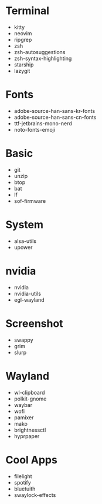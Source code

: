 # Terminal
- kitty
- neovim
- ripgrep 
- zsh 
- zsh-autosuggestions
- zsh-syntax-highlighting
- starship
- lazygit

# Fonts
- adobe-source-han-sans-kr-fonts
- adobe-source-han-sans-cn-fonts
- ttf-jetbrains-mono-nerd 
- noto-fonts-emoji 

# Basic
- git
- unzip 
- btop
- bat
- lf
- sof-firmware

# System
- alsa-utils
- upower

# nvidia
- nvidia 
- nvidia-utils
- egl-wayland


# Screenshot
- swappy 
- grim 
- slurp 

# Wayland
- wl-clipboard
- polkit-gnome
- waybar 
- wofi
- pamixer
- mako
- brightnessctl 
- hyprpaper

# Cool Apps
- filelight 
- spotify
- bluetuith 
- swaylock-effects

